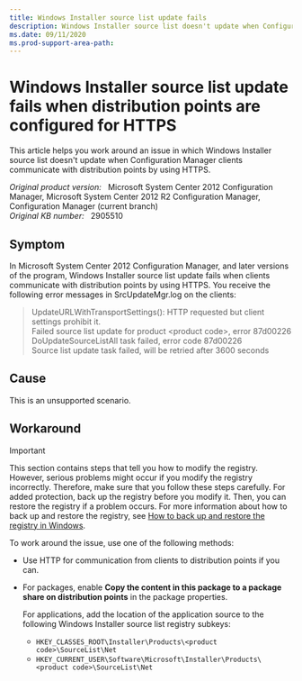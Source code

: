 ```yaml
---
title: Windows Installer source list update fails
description: Windows Installer source list doesn't update when Configuration Manager clients communicate with distribution points by using HTTPS.
ms.date: 09/11/2020
ms.prod-support-area-path:
---
```

# Windows Installer source list update fails when distribution points are configured for HTTPS

This article helps you work around an issue in which Windows Installer source list doesn't update when Configuration Manager clients communicate with distribution points by using HTTPS.

_Original product version:_ &nbsp; Microsoft System Center 2012 Configuration Manager, Microsoft System Center 2012 R2 Configuration Manager, Configuration Manager (current branch)  
_Original KB number:_ &nbsp; 2905510

## Symptom

In Microsoft System Center 2012 Configuration Manager, and later versions of the program, Windows Installer source list update fails when clients communicate with distribution points by using HTTPS. You receive the following error messages in SrcUpdateMgr.log on the clients:

> UpdateURLWithTransportSettings(): HTTP requested but client settings prohibit it.  
> Failed source list update for product \<product code>, error 87d00226  
> DoUpdateSourceListAll task failed, error code 87d00226  
> Source list update task failed, will be retried after 3600 seconds

## Cause

This is an unsupported scenario.

## Workaround

> [!IMPORTANT]
> This section contains steps that tell you how to modify the registry. However, serious problems might occur if you modify the registry incorrectly. Therefore, make sure that you follow these steps carefully. For added protection, back up the registry before you modify it. Then, you can restore the registry if a problem occurs. For more information about how to back up and restore the registry, see [How to back up and restore the registry in Windows](https://support.microsoft.com/help/322756).

To work around the issue, use one of the following methods:

- Use HTTP for communication from clients to distribution points if you can.
- For packages, enable **Copy the content in this package to a package share on distribution points** in the package properties.

  For applications, add the location of the application source to the following Windows Installer source list registry subkeys:

  - `HKEY_CLASSES_ROOT\Installer\Products\<product code>\SourceList\Net`
  - `HKEY_CURRENT_USER\Software\Microsoft\Installer\Products\<product code>\SourceList\Net`
